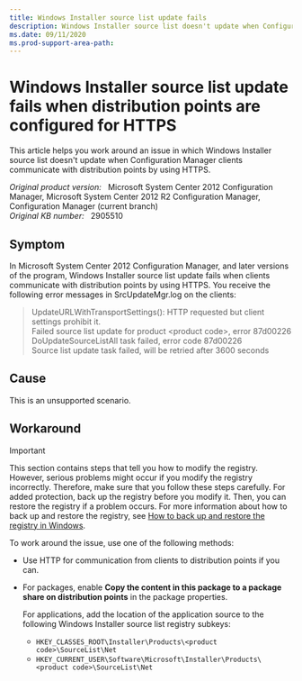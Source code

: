 ```yaml
---
title: Windows Installer source list update fails
description: Windows Installer source list doesn't update when Configuration Manager clients communicate with distribution points by using HTTPS.
ms.date: 09/11/2020
ms.prod-support-area-path:
---
```

# Windows Installer source list update fails when distribution points are configured for HTTPS

This article helps you work around an issue in which Windows Installer source list doesn't update when Configuration Manager clients communicate with distribution points by using HTTPS.

_Original product version:_ &nbsp; Microsoft System Center 2012 Configuration Manager, Microsoft System Center 2012 R2 Configuration Manager, Configuration Manager (current branch)  
_Original KB number:_ &nbsp; 2905510

## Symptom

In Microsoft System Center 2012 Configuration Manager, and later versions of the program, Windows Installer source list update fails when clients communicate with distribution points by using HTTPS. You receive the following error messages in SrcUpdateMgr.log on the clients:

> UpdateURLWithTransportSettings(): HTTP requested but client settings prohibit it.  
> Failed source list update for product \<product code>, error 87d00226  
> DoUpdateSourceListAll task failed, error code 87d00226  
> Source list update task failed, will be retried after 3600 seconds

## Cause

This is an unsupported scenario.

## Workaround

> [!IMPORTANT]
> This section contains steps that tell you how to modify the registry. However, serious problems might occur if you modify the registry incorrectly. Therefore, make sure that you follow these steps carefully. For added protection, back up the registry before you modify it. Then, you can restore the registry if a problem occurs. For more information about how to back up and restore the registry, see [How to back up and restore the registry in Windows](https://support.microsoft.com/help/322756).

To work around the issue, use one of the following methods:

- Use HTTP for communication from clients to distribution points if you can.
- For packages, enable **Copy the content in this package to a package share on distribution points** in the package properties.

  For applications, add the location of the application source to the following Windows Installer source list registry subkeys:

  - `HKEY_CLASSES_ROOT\Installer\Products\<product code>\SourceList\Net`
  - `HKEY_CURRENT_USER\Software\Microsoft\Installer\Products\<product code>\SourceList\Net`
